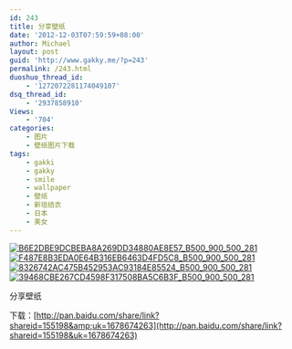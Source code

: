 ```yaml
---
id: 243
title: 分享壁纸
date: '2012-12-03T07:59:59+08:00'
author: Michael
layout: post
guid: 'http://www.gakky.me/?p=243'
permalink: /243.html
duoshuo_thread_id:
    - '1272072281174049107'
dsq_thread_id:
    - '2937858910'
Views:
    - '704'
categories:
    - 图片
    - 壁纸图片下载
tags:
    - gakki
    - gakky
    - smile
    - wallpaper
    - 壁纸
    - 新垣结衣
    - 日本
    - 美女
---
```


[![B6E2DBE9DCBEBA8A269DD34880AE8E57_B500_900_500_281](http://www.yui-aragaki.org/wp-content/uploads/img/B6E2DBE9DCBEBA8A269DD34880AE8E57_B500_900_500_281.jpeg)](http://www.yui-aragaki.org/wp-content/uploads/img/B6E2DBE9DCBEBA8A269DD34880AE8E57_B1280_1280_1280_720.jpeg) [![F487E8B3EDA0E64B316EB6463D4FD5C8_B500_900_500_281](http://www.yui-aragaki.org/wp-content/uploads/img/F487E8B3EDA0E64B316EB6463D4FD5C8_B500_900_500_281.jpeg)](http://www.yui-aragaki.org/wp-content/uploads/img/F487E8B3EDA0E64B316EB6463D4FD5C8_B1280_1280_1280_720.jpeg) [![8326742AC475B452953AC93184E85524_B500_900_500_281](http://www.yui-aragaki.org/wp-content/uploads/img/8326742AC475B452953AC93184E85524_B500_900_500_281.jpeg)](http://www.yui-aragaki.org/wp-content/uploads/img/8326742AC475B452953AC93184E85524_B1280_1280_1280_720.jpeg) [![39468CBE267CD4598F317508BA5C6B3F_B500_900_500_281](http://www.yui-aragaki.org/wp-content/uploads/img/39468CBE267CD4598F317508BA5C6B3F_B500_900_500_281.jpeg)](http://www.yui-aragaki.org/wp-content/uploads/img/39468CBE267CD4598F317508BA5C6B3F_B1280_1280_1280_720.jpeg)

分享壁纸

下载：[http://pan.baidu.com/share/link?shareid=155198&amp;uk=1678674263](http://pan.baidu.com/share/link?shareid=155198&uk=1678674263)